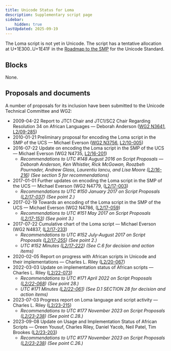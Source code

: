```yaml
---
title: Unicode Status for Loma
description: Supplementary script page
sidebar:
    hidden: true
lastUpdated: 2025-09-19
---
```


The Loma script is not yet in Unicode. The script has a tentative allocation at U+1E300..U+1E41F in the [Roadmap to the SMP](http://www.unicode.org/roadmaps/smp/) for the Unicode Standard.

## Blocks

None.

## Proposals and documents

A number of proposals for its inclusion have been submitted to the Unicode Technical Committee and WG2:
- 2009-04-22 Report to JTC1 Chair and JTC1/SC2 Chair Regarding Resolution 34 on African Languages — Deborah Anderson ([WG2 N3641](https://www.unicode.org/wg2/docs/n3641.pdf), [L2/09-285](http://www.unicode.org/cgi-bin/GetMatchingDocs.pl?L2/09-285))
- 2010-01-21 Preliminary proposal for encoding the Loma script in the SMP of the UCS — Michael Everson ([WG2 N3756](https://www.unicode.org/wg2/docs/n3756.pdf), [L2/10-005](http://www.unicode.org/cgi-bin/GetMatchingDocs.pl?L2/10-005))
- 2016-07-22 Update on encoding the Loma script in the SMP of the UCS — Michael Everson (WG2 N4735, [L2/16-201](http://www.unicode.org/cgi-bin/GetMatchingDocs.pl?L2/16-201))
  - _Recommendations to UTC #148 August 2016 on Script Proposals — Deborah Anderson, Ken Whistler, Rick McGowan, Roozbeh Pournader, Andrew Glass, Laurentiu Iancu, and Lisa Moore ([L2/16-216](http://www.unicode.org/cgi-bin/GetMatchingDocs.pl?L2/16-216)) (See section 5 for recommendations)_
- 2017-01-01 Further updates on encoding the Loma script in the SMP of the UCS — Michael Everson (WG2 N4779, ([L2/17-003](http://www.unicode.org/cgi-bin/GetMatchingDocs.pl?L2/17-003))
  - _Recommendations to UTC #150 January 2017 on Script Proposals ([L2/17-037](http://www.unicode.org/L2/L2017/17037-script-ad-hoc.pdf)) (See point 2.)_
- 2017-02-19 Towards an encoding of the Loma script in the SMP of the UCS — Michael Everson (WG2 N4786, ([L2/17-059](http://www.unicode.org/cgi-bin/GetMatchingDocs.pl?L2/17-059))
  - _Recommendations to UTC #151 May 2017 on Script Proposals ([L2/17-153](http://www.unicode.org/cgi-bin/GetMatchingDocs.pl?L2/17-153)) (See point 3.)_
- 2017-07-22 Cumulative chart of the Loma script — Michael Everson (WG2 N4837, ([L2/17-233](http://www.unicode.org/cgi-bin/GetMatchingDocs.pl?L2/17-233))
  - _Recommendations to UTC #152 July-August 2017 on Script Proposals ([L2/17-255](http://www.unicode.org/L2/L2017/17255-script-ad-hoc.pdf)) (See point 2.)_
  - _UTC #152 Minutes ([L2/17-222](http://www.unicode.org/L2/L2017/17222.htm)) (See C.6 for decision and action items)_
- 2020-02-05 Report on progress with African scripts in Unicode and their implementations — Charles L. Riley ([L2/20-067](http://www.unicode.org/cgi-bin/GetMatchingDocs.pl?L2/20-067))
- 2022-03-03 Update on implementation status of African scripts — Charles L. Riley ([L2/22-073](http://www.unicode.org/cgi-bin/GetMatchingDocs.pl?L2/22-073))
  - _Recommendations to UTC #171 April 2022 on Script Proposals ([L2/22-068](http://www.unicode.org/cgi-bin/GetMatchingDocs.pl?L2/22-068)) (See point 28.)_
  - _UTC #171 Minutes ([L2/22-061](https://www.unicode.org/L2/L2022/22061.htm)) (See D.1 SECTION 28 for decision and action items)_
- 2023-07-03 Progress report on Loma language and script activity — Charles L. Riley ([L2/23-215](http://www.unicode.org/cgi-bin/GetMatchingDocs.pl?L2/23-215))
  - _Recommendations to UTC #177 November 2023 on Script Proposals ([L2/23-238](http://www.unicode.org/cgi-bin/GetMatchingDocs.pl?L2/23-238)) (See point C.28.)_
- 2023-09-08 Update on Usage and Implementation Status of African Scripts — Oreen Yousuf, Charles Riley, Daniel Yacob, Neil Patel, Tim Brookes ([L2/23-203](http://www.unicode.org/cgi-bin/GetMatchingDocs.pl?L2/23-203))
  - _Recommendations to UTC #177 November 2023 on Script Proposals ([L2/23-238](http://www.unicode.org/cgi-bin/GetMatchingDocs.pl?L2/23-238)) (See point C.26.)_

